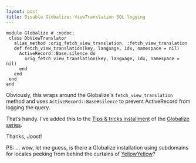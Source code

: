 ```yaml
--- 
layout: post
title: Disable Globalize::ViewTranslation SQL logging
---
```

<pre><code>module Globalize # :nodoc:
 class DbViewTranslator
   alias_method :orig_fetch_view_translation, :fetch_view_translation
   def fetch_view_translation(key, language, idx, namespace = nil)
     ActiveRecord::Base.silence do
       orig_fetch_view_translation(key, language, idx, namespace = nil)
     end
   end
 end
end</code></pre>

<p>Obviously, this wraps around the Globalize's <code>fetch_view_translation</code> method and uses <code>ActiveRecord::Base#silence</code> to prevent ActiveRecord from logging the query.</p>

<p>That’s handy. I've added this to the <a href="http://www.artweb-design.de/2007/5/18/globalize-rails-advanced-techniques-tips-tricks" title="Advanced techniques, tips and tricks - Get on Rails with Globalize! Part 5 of 8 - artweb design">Tips &amp; tricks installment</a> of the <a href="http://www.artweb-design.de/2006/11/10/get-on-rails-with-globalize-comprehensive-writeup" title="Get on Rails with Globalize: a comprehensive writeup in 8 parts - artweb design">Globalize series</a>.</p>

<p>Thanks, Joost!</p>

<p>PS: ... wow, let me guess, is there a Globalize installation using subdomains for locales peeking from behind the curtains of <a href="http://www.yelloyello.com/nl" title="YelloYello, speak up!">YellowYellow</a>?</p>
